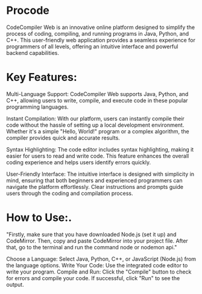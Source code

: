 # Procode
CodeCompiler Web is an innovative online platform designed to simplify the process of coding, compiling, and running programs in Java, Python, and C++. This user-friendly web application provides a seamless experience for programmers of all levels, offering an intuitive interface and powerful backend capabilities.

# Key Features:

Multi-Language Support: CodeCompiler Web supports Java, Python, and C++, allowing users to write, compile, and execute code in these popular programming languages.

Instant Compilation: With our platform, users can instantly compile their code without the hassle of setting up a local development environment. Whether it's a simple "Hello, World!" program or a complex algorithm, the compiler provides quick and accurate results.

Syntax Highlighting: The code editor includes syntax highlighting, making it easier for users to read and write code. This feature enhances the overall coding experience and helps users identify errors quickly.

User-Friendly Interface: The intuitive interface is designed with simplicity in mind, ensuring that both beginners and experienced programmers can navigate the platform effortlessly. Clear instructions and prompts guide users through the coding and compilation process.

# How to Use:.
"Firstly, make sure that you have downloaded Node.js (set it up) and CodeMirror. Then, copy and paste CodeMirror into your project file. After that, go to the terminal and run the command node or nodemon api."

Choose a Language: Select Java, Python, C++, or JavaScript (Node.js) from the language options.
Write Your Code: Use the integrated code editor to write your program.
Compile and Run: Click the "Compile" button to check for errors and compile your code. If successful, click "Run" to see the output.
